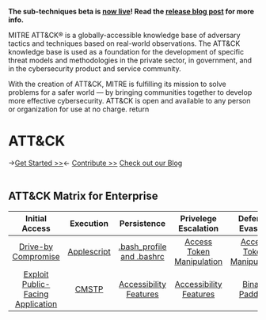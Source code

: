 **The sub-techniques beta is [now live](https://attack.mitre.org/beta/)! Read the [release blog post](https://medium.com/mitre-attack/attack-subs-what-you-need-to-know-99bce414ae0b) for more info.**


MITRE ATT&CK® is a globally-accessible knowledge base of adversary tactics and techniques based on real-world observations. The ATT&CK knowledge base is used as a foundation for the development of specific threat models and methodologies in the private sector, in government, and in the cybersecurity product and service community.


With the creation of ATT&CK, MITRE is fulfilling its mission to solve problems for a safer world — by bringing communities together to develop more effective cybersecurity. ATT&CK is open and available to any person or organization for use at no charge.   return


# **ATT&CK**
->[Get Started >>](https://attack.mitre.org/resources/getting-started/)<-      [Contribute >>](https://attack.mitre.org/resources/contribute/)      [Check out our Blog](https://medium.com/mitre-attack)<br><br>

## **ATT&CK Matrix for Enterprise**

|Initial Access|Execution|Persistence|Privelege Escalation|Defense Evasion|Credential Access|
|:---:|:---:|:---:|:---:|:---:|:---:|
|[Drive-by Compromise](https://attack.mitre.org/techniques/T1189/)|[Applescript](https://attack.mitre.org/techniques/T1155/)|[.bash_profile and .bashrc](https://attack.mitre.org/techniques/T1156/)|[Access Token Manipulation](https://attack.mitre.org/techniques/T1134/)|[Access Token Manipulation](https://attack.mitre.org/techniques/T1134/)|[Account Manipulation](https://attack.mitre.org/techniques/T1098/)
|[Exploit Public-Facing Application](https://attack.mitre.org/techniques/T1190/)|[CMSTP](https://attack.mitre.org/techniques/T1191/)|[Accessibility Features](https://attack.mitre.org/techniques/T1015/)|[Accessibility Features](https://attack.mitre.org/techniques/T1015/)|[Binary Padding](https://attack.mitre.org/techniques/T1009/)|[Bash History](https://attack.mitre.org/techniques/T1139/)|

